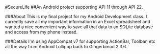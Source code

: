 #SecureLife
##An Android project supporting API 11 through API 22.

###About
This is my final project for my Android Development class. I currently save all my important information in an Excel spreadsheet and wanted a nice convenient way to save all that data to an SQLite database and access from my phone instead.

###Details
I'm using AppCompat v7 for supporting ActionBar, Toolbar, etc all the way from Android Lollipop back to Gingerbread 2.3.6.


